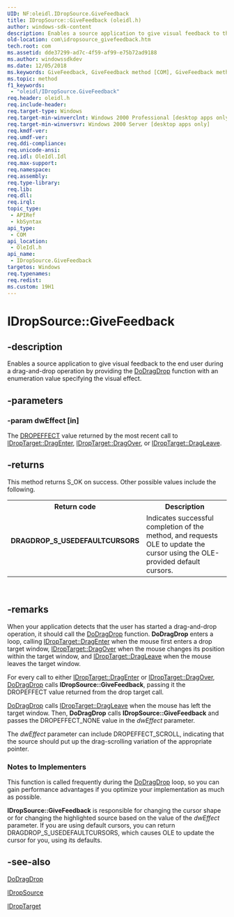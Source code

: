 ```yaml
---
UID: NF:oleidl.IDropSource.GiveFeedback
title: IDropSource::GiveFeedback (oleidl.h)
author: windows-sdk-content
description: Enables a source application to give visual feedback to the end user during a drag-and-drop operation by providing the DoDragDrop function with an enumeration value specifying the visual effect.
old-location: com\idropsource_givefeedback.htm
tech.root: com
ms.assetid: dde37299-ad7c-4f59-af99-e75b72ad9188
ms.author: windowssdkdev
ms.date: 12/05/2018
ms.keywords: GiveFeedback, GiveFeedback method [COM], GiveFeedback method [COM],IDropSource interface, IDropSource interface [COM],GiveFeedback method, IDropSource.GiveFeedback, IDropSource::GiveFeedback, _ole_idropsource_givefeedback, com.idropsource_givefeedback, oleidl/IDropSource::GiveFeedback
ms.topic: method
f1_keywords: 
 - "oleidl/IDropSource.GiveFeedback"
req.header: oleidl.h
req.include-header: 
req.target-type: Windows
req.target-min-winverclnt: Windows 2000 Professional [desktop apps only]
req.target-min-winversvr: Windows 2000 Server [desktop apps only]
req.kmdf-ver: 
req.umdf-ver: 
req.ddi-compliance: 
req.unicode-ansi: 
req.idl: OleIdl.Idl
req.max-support: 
req.namespace: 
req.assembly: 
req.type-library: 
req.lib: 
req.dll: 
req.irql: 
topic_type:
 - APIRef
 - kbSyntax
api_type:
 - COM
api_location:
 - OleIdl.h
api_name:
 - IDropSource.GiveFeedback
targetos: Windows
req.typenames: 
req.redist: 
ms.custom: 19H1
---
```


# IDropSource::GiveFeedback


## -description


Enables a source application to give visual feedback to the end user during a drag-and-drop operation by providing the <a href="https://docs.microsoft.com/windows/desktop/api/ole2/nf-ole2-dodragdrop">DoDragDrop</a> function with an enumeration value specifying the visual effect.


## -parameters




### -param dwEffect [in]

The <a href="https://docs.microsoft.com/windows/desktop/com/dropeffect-constants">DROPEFFECT</a> value returned by the most recent call to <a href="https://docs.microsoft.com/windows/desktop/api/oleidl/nf-oleidl-idroptarget-dragenter">IDropTarget::DragEnter</a>, <a href="https://docs.microsoft.com/windows/desktop/api/oleidl/nf-oleidl-idroptarget-dragover">IDropTarget::DragOver</a>, or <a href="https://docs.microsoft.com/windows/desktop/api/oleidl/nf-oleidl-idroptarget-dragleave">IDropTarget::DragLeave</a>. 


## -returns



This method returns S_OK on success. Other possible values include the following.

<table>
<tr>
<th>Return code</th>
<th>Description</th>
</tr>
<tr>
<td width="40%">
<dl>
<dt><b>DRAGDROP_S_USEDEFAULTCURSORS</b></dt>
</dl>
</td>
<td width="60%">
Indicates successful completion of the method, and requests OLE to update the cursor using the OLE-provided default cursors.

</td>
</tr>
</table>
 




## -remarks



When your application detects that the user has started a drag-and-drop operation, it should call the <a href="https://docs.microsoft.com/windows/desktop/api/ole2/nf-ole2-dodragdrop">DoDragDrop</a> function. <b>DoDragDrop</b> enters a loop, calling <a href="https://docs.microsoft.com/windows/desktop/api/oleidl/nf-oleidl-idroptarget-dragenter">IDropTarget::DragEnter</a> when the mouse first enters a drop target window, <a href="https://docs.microsoft.com/windows/desktop/api/oleidl/nf-oleidl-idroptarget-dragover">IDropTarget::DragOver</a> when the mouse changes its position within the target window, and <a href="https://docs.microsoft.com/windows/desktop/api/oleidl/nf-oleidl-idroptarget-dragleave">IDropTarget::DragLeave</a> when the mouse leaves the target window.

For every call to either <a href="https://docs.microsoft.com/windows/desktop/api/oleidl/nf-oleidl-idroptarget-dragenter">IDropTarget::DragEnter</a> or <a href="https://docs.microsoft.com/windows/desktop/api/oleidl/nf-oleidl-idroptarget-dragover">IDropTarget::DragOver</a>, <a href="https://docs.microsoft.com/windows/desktop/api/ole2/nf-ole2-dodragdrop">DoDragDrop</a> calls <b>IDropSource::GiveFeedback</b>, passing it the DROPEFFECT value returned from the drop target call.


<a href="https://docs.microsoft.com/windows/desktop/api/ole2/nf-ole2-dodragdrop">DoDragDrop</a> calls <a href="https://docs.microsoft.com/windows/desktop/api/oleidl/nf-oleidl-idroptarget-dragleave">IDropTarget::DragLeave</a> when the mouse has left the target window. Then, <b>DoDragDrop</b> calls <b>IDropSource::GiveFeedback</b> and passes the DROPEFFECT_NONE value in the <i>dwEffect</i> parameter.

The <i>dwEffect</i> parameter can include DROPEFFECT_SCROLL, indicating that the source should put up the drag-scrolling variation of the appropriate pointer.

<h3><a id="Notes_to_Implementers"></a><a id="notes_to_implementers"></a><a id="NOTES_TO_IMPLEMENTERS"></a>Notes to Implementers</h3>
This function is called frequently during the <a href="https://docs.microsoft.com/windows/desktop/api/ole2/nf-ole2-dodragdrop">DoDragDrop</a> loop, so you can gain performance advantages if you optimize your implementation as much as possible.

<b>IDropSource::GiveFeedback</b> is responsible for changing the cursor shape or for changing the highlighted source based on the value of the <i>dwEffect</i> parameter. If you are using default cursors, you can return DRAGDROP_S_USEDEFAULTCURSORS, which causes OLE to update the cursor for you, using its defaults.




## -see-also




<a href="https://docs.microsoft.com/windows/desktop/api/ole2/nf-ole2-dodragdrop">DoDragDrop</a>



<a href="https://docs.microsoft.com/windows/desktop/api/oleidl/nn-oleidl-idropsource">IDropSource</a>



<a href="https://docs.microsoft.com/windows/desktop/api/oleidl/nn-oleidl-idroptarget">IDropTarget</a>
 

 

